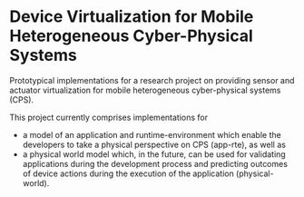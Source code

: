 # Device Virtualization for Mobile Heterogeneous Cyber-Physical Systems

Prototypical implementations for a research project on providing sensor and actuator virtualization for mobile heterogeneous cyber-physical systems (CPS).

This project currently comprises implementations for
- a model of an application and runtime-environment which enable the developers to take a physical perspective on CPS (app-rte), as well as
- a physical world model which, in the future, can be used for validating applications during the development process and predicting outcomes of device actions during the execution of the application (physical-world).
